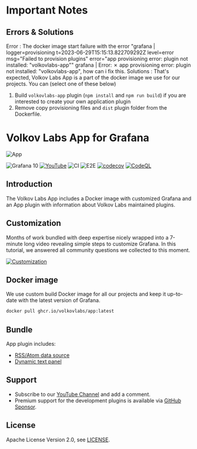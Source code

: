 
# Important Notes
## Errors & Solutions
Error : 
The docker image start failure with the error "grafana  | logger=provisioning t=2023-06-29T15:15:13.822709292Z level=error msg="Failed to provision plugins" error="app provisioning error: plugin not installed: \"volkovlabs-app\""
grafana  | Error: ✗ app provisioning error: plugin not installed: "volkovlabs-app", how can i fix this.
Solutions : 
That's expected, Volkov Labs App is a part of the docker image we use for our projects. You can (select one of these below)
1) Build `volkovlabs-app` plugin (`npm install` and `npm run build`) if you are interested to create your own application plugin
2) Remove copy provisioning files and `dist` plugin folder from the Dockerfile.

# Volkov Labs App for Grafana
![App](https://raw.githubusercontent.com/volkovlabs/volkovlabs-app/main/img/app.png)

![Grafana 10](https://img.shields.io/badge/Grafana-10.0.0-orange)
[![YouTube](https://img.shields.io/badge/YouTube-Channel-red)](https://youtube.com/@volkovlabs)
![CI](https://github.com/volkovlabs/volkovlabs-app/workflows/CI/badge.svg)
![E2E](https://github.com/volkovlabs/volkovlabs-app/workflows/E2E/badge.svg)
[![codecov](https://codecov.io/gh/VolkovLabs/volkovlabs-app/branch/main/graph/badge.svg)](https://codecov.io/gh/VolkovLabs/volkovlabs-app)
[![CodeQL](https://github.com/VolkovLabs/volkovlabs-app/actions/workflows/codeql-analysis.yml/badge.svg)](https://github.com/VolkovLabs/volkovlabs-app/actions/workflows/codeql-analysis.yml)

## Introduction

The Volkov Labs App includes a Docker image with customized Grafana and an App plugin with information about Volkov Labs maintained plugins.

## Customization

Months of work bundled with deep expertise nicely wrapped into a 7-minute long video revealing simple steps to customize Grafana. In this tutorial, we answered all community questions we collected to this moment.

[![Customization](https://raw.githubusercontent.com/volkovlabs/volkovlabs-app/main/img/customize.png)](https://youtu.be/ChI78v4UZc0)

## Docker image

We use custom build Docker image for all our projects and keep it up-to-date with the latest version of Grafana.

```sh
docker pull ghcr.io/volkovlabs/app:latest
```

## Bundle

App plugin includes:

- [RSS/Atom data source](https://volkovlabs.io/plugins/volkovlabs-rss-datasource)
- [Dynamic text panel](https://volkovlabs.io/plugins/volkovlabs-dynamictext-panel)

## Support

- Subscribe to our [YouTube Channel](https://www.youtube.com/@volkovlabs) and add a comment.
- Premium support for the development plugins is available via [GitHub Sponsor](https://github.com/sponsors/VolkovLabs).

## License

Apache License Version 2.0, see [LICENSE](https://github.com/volkovlabs/volkovlabs-app/blob/main/LICENSE).
